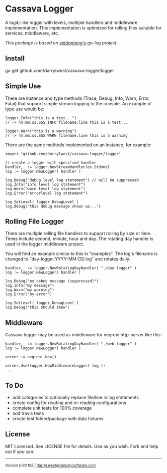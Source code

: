 # Cassava Logger

A log4j-like logger with levels, multiple handlers and middleware implementation.  This implementation is optimized for rolling files suitable for services, middleware, etc.


<em>This package is based on [siddontang's](https://github.com/siddontang/go-log) go-log project.</em>

## Install

go get github.com/darrylwest/cassava-logger/logger


## Simple Use

There are instance and type methods (Trace, Debug, Info, Warn, Error, Fatal) that support simple stream logging to the console.  An example of type use would be:

	logger.Info("this is a test...") 
	// -> hh:mm:ss.SSS INFO filename:line this is a test...
	
	logger.Warn("this is a warning") 
	// -> hh:mm:ss.SSS WARN filename:line this is a warning

There are the same methods implemented on an instance, for example:

    import "github.com/darrylwest/cassava-logger/logger"

    // create a logger with specified handler
    handler,_ := logger.NewStreamHandler(os.Stdout)
    log := logger.NewLogger( handler )

    log.Debug("debug level log statement") // will be suppressed
    log.Info("info level log statement")
    log.Warn("warn level log statement")
    log.Error("errorlevel log statement")
    
    log.SetLevel( logger.DebugLevel )
    log.Debug("this debug message shows up...")


## Rolling File Logger

There are multiple rolling file handlers to support rolling by size or time.  Times include second, minute, hour and day.  The rotating day handler is used in the logger middleware project.

You will find an example similar to this in "examples".  The log's filename is changed to "day-logger.YYYY-MM-DD.log" and rotates daily.

	handler,_ := logger.NewRotatingDayHandler( "./day-logger" )
	log := logger.NewLogger( handler )

	log.Debug("my debug message (suppressed)")
	log.Info("my message")
	log.Warn("my warning")
	log.Error("my error")
	
	log.SetLevel( logger.DebugLevel )
	log.Debug("this should show")
	
## Middleware

Cassava logger may be used as middleware for negroni http-server like this:

	handler,_ := logger.NewRotatingDayHandler( "./web-logger" )
	log := logger.NewLogger( handler )
	
	server := negroni.New()
	
	server.Use(logger.NewMiddlewareLogger( log ))
	...
	
## To Do

* add categories to optionally replace file/line in log statements
* create config for reading and re-reading configurations
* complete unit tests for 100% coverage
* add travis tests
* create test folder/package with data fixtures

## License

MIT Licensed.  See LICENSE file for details.  Use as you wish.  Fork and help out if you can.

- - -
<em><small>Version 0.90.105 | darryl.west@raincitysoftware.com</small></em>